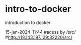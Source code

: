 # intro-to-docker
introduction to docker

15-jan-2024-11:44
#acess by /src/  
#http://18.143.197.129:32220/src/

